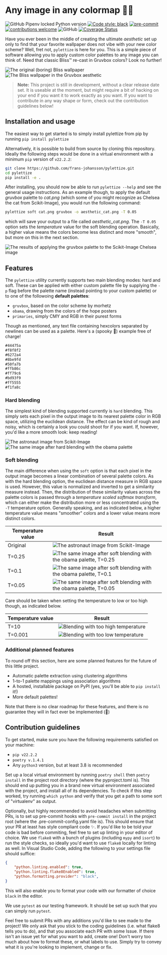 # Any image in any colormap 🎨🐍

![GitHub Pipenv locked Python version](https://img.shields.io/github/pipenv/locked/python-version/frans-johansson/pylettize)
[![Code style: black](https://img.shields.io/badge/code%20style-black-000000.svg)](https://github.com/psf/black)
[![pre-commit](https://img.shields.io/badge/pre--commit-enabled-brightgreen?logo=pre-commit)](https://github.com/pre-commit/pre-commit)
[![contributions welcome](https://img.shields.io/badge/contributions-welcome-brightgreen.svg?style=flat)](https://github.com/dwyl/esta/issues)
![GitHub](https://img.shields.io/github/license/frans-johansson/pylettize)
[![Coverage Status](https://coveralls.io/repos/github/frans-johansson/pylettize/badge.svg?branch=main)](https://coveralls.io/github/frans-johansson/pylettize?branch=main)

Have you ever been in the middle of creating the ultimate *aesthetic* set up only to find that your favorite wallpaper does not vibe with your new color scheme? Well, fret not, `pylettize` is here for you. This is a simple piece of software allowing you to apply custom color palettes to any image you can think of. Need that classic Bliss™️ re-cast in Gruvbox colors? Look no further!

![The original (boring) Bliss wallpaper](doc/bliss.png)
![The Bliss wallpaper in the Gruvbox aesthetic](doc/bliss_gruvbox.png)


> **Note:** This project is still in development, without a clear release date set. It is useable at the moment, but might require a bit of hacking on your end if you want it to work exactly as you want. If you want to contribute in any way shape or form, check out the contribution guidelines below!

## Installation and usage
The easiest way to get started is to simply install pylettize from pip by running `pip install pylettize`

Alternatively, it is possible to build from source by cloning this repository. Ideally the following steps would be done in a virtual environment with a minimum `pip` version of `v22.2.2`:

```sh
git clone https://github.com/frans-johansson/pylettize.git
cd pylettize
pip install -e .
```

After installing, you should now be able to run `pylettize --help` and see the general usage instructions. As an example though, to apply the default *gruvbox* palette to *cat.png* (which some of you might recognize as Chelsea the cat from Scikit-Image), you would run the following command:

```sh
pylettize soft cat.png gruvbox -o aesthetic_cat.png -T 0.05
```

which will save your output to a file called *aesthetic_cat.png*. The `-T 0.05` option sets the *temperature* value for the soft blending operation. Basically, a higher value means the colors become less distinct and more "smooth", but more on this in the next section.

![The results of applying the gruvbox palette to the Scikit-Image Chelsea image](doc/AestheticCat.png)

## Features
The `pylettize` utility currently supports two main blending modes: hard and soft. These can be applied with either custom palette file by supplying the `-p` flag before the palette name (instead pointing to your custom palette) or to one of the followoing **default palettes**:

- `gruvbox`, based on the color scheme by morhetz
- `obama`, drawing from the colors of the hope posters
- `primaries`, simply CMY and RGB in their purest forms

Though as mentioned, any text file containing hexcolors separated by newlines can be used as a palette. Here's a (spooky 🧛) example free of charge!

```txt
#44475a
#f8f8f2
#6272a4
#8be9fd
#50fa7b
#ffb86c
#ff79c6
#bd93f9
#ff5555
#f1fa8c
```

### Hard blending
The simplest kind of blending supported currently is `hard` blending. This simply sets each pixel in the output image to its nearest palette color in RGB space, utilizing the euclidean distance. The effect can be kind of rough and noisy, which is certainly a look you could shoot for if you want. If, however, you'd like a more smooth look: keep reading!

![The astronaut image from Scikit-Image](doc/astronaut.jpg)
![The same image after hard blending with the obama palette](doc/astronaut_obama_hard.png)

### Soft blending
The main difference when using the `soft` option is that each pixel in the output image becomes a linear combination of several palette colors. As with the hard blending option, the euclidean distance measure in RGB space is used. However, this value is normalized and inverted to get a similarity measure instead. Then, the distribution of these similarity values across the palette colors is passed through a *temperature scaled softmax transform*, which can either make the distribution more or less concentrated using the `-T` temperature option. Generally speaking, and as indicated below, a higher temperature value means "smoother" colors and a lower value means more distinct colors.

| Temperature value | Result |
| --- | --- |
| Original |![The astronaut image from Scikit-Image](doc/astronaut.jpg) |
| T=0.25 |![The same image after soft blending with the obama palette, T=0.25](doc/astronaut_obama_soft_T025.png) |
| T=0.1 | ![The same image after soft blending with the obama palette, T=0.1](doc/astronaut_obama_soft_T01.png)|
| T=0.05 | ![The same image after soft blending with the obama palette, T=0.05](doc/astronaut_obama_soft_T005.png) |



Care should be taken when setting the temperature to low or too high though, as indicated below.

| Temperature value | Result |
| --- | --- |
| T=10 |![Blending with too high temperature](doc/astronaut_obama_soft_T10.png) | 
| T=0.001 | ![Blending with too low temperature](doc/astronaut_obama_soft_T0001.png) |


### Additional planned features
To round off this section, here are some planned features for the future of this little project.

- Automatic palette extraction using clustering algorithms
- 1-to-1 palette mappings using association algorithms
- A hosted, installable package on PyPI (yes, you'll be able to `pip install` it!)
- More default palettes!

Note that there is no clear roadmap for these features, and there is no guarantee they will in fact ever be implemented (🤷)

## Contribution guidelines
To get started, make sure you have the following requirements satisfied on your machine:

- `pip v22.2.2`
- `poetry v.1.4.1`
- Any `python3` version, but at least 3.8 is recommended

Set up a local virtual environment by running `poetry shell` then `poetry install` in the project root directory (where the pyproject.toml is). This should end up putting you in a brand new virtual environment associated with the project, and install all of its dependencies. To check if this step worked, try running `which python` and verify that you get a path to some sort of "virtualenv" as output.

Optionally, but highly recommended to avoid headaches when submitting PRs, is to set up pre-commit hooks with `pre-commit install` in the project root (where the .pre-commit-config.yaml file is). This should ensure that your PR at least has style compliant code ✨. If you'd like to be told your code is bad before commiting, feel free to set up linting in your editor of choice. We use `flake8` with a bunch of plugins (including `mypy` and `isort`) to run the style checks, so ideally you'd want to use `flake8` locally for linting as well. In Visual Studio Code, adding the following to your settings file should suffice:

```json
{
    "python.linting.enabled": true,
    "python.linting.flake8Enabled": true,
    "python.formatting.provider": "black",
}
```

This will also enable you to format your code with our formatter of choice `black` in the editor.

We use `pytest` as our testing framework. It should be set up such that you can simply run `pytest`.

Feel free to submit PRs with any additions you'd like to see made to the project! We only ask that you stick to the coding guidelines (i.e. what flake8 tells you to do), and that you associate each PR with some Issue. If there isn't an issue yet for what you want to add, create one! Don't worry too much about how to format these, or what labels to use. Simply try to convey what it is you're looking to implement, change or fix.
